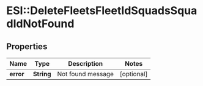 # ESI::DeleteFleetsFleetIdSquadsSquadIdNotFound

## Properties
Name | Type | Description | Notes
------------ | ------------- | ------------- | -------------
**error** | **String** | Not found message | [optional] 

